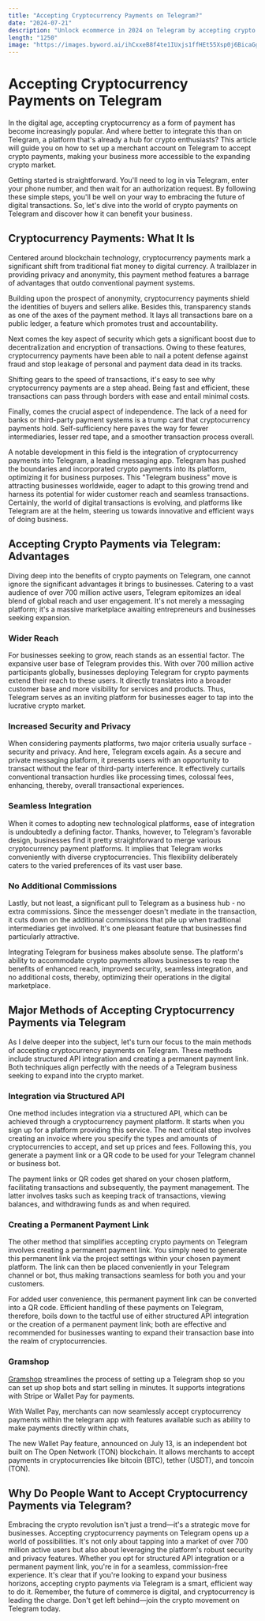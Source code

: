 ```yaml
---
title: "Accepting Cryptocurrency Payments on Telegram?"
date: "2024-07-21"
description: "Unlock ecommerce in 2024 on Telegram by accepting crypto payments."
length: "1250"
image: "https://images.byword.ai/ihCxxeB8f4te1IUxjs1ffHEt55Xsp0j6BicaGg1DayiSyiZUC-out-0.png"
---
```


# Accepting Cryptocurrency Payments on Telegram

In the digital age, accepting cryptocurrency as a form of payment has become increasingly popular. And where better to integrate this than on Telegram, a platform that's already a hub for crypto enthusiasts? This article will guide you on how to set up a merchant account on Telegram to accept crypto payments, making your business more accessible to the expanding crypto market.

Getting started is straightforward. You'll need to log in via Telegram, enter your phone number, and then wait for an authorization request. By following these simple steps, you'll be well on your way to embracing the future of digital transactions. So, let's dive into the world of crypto payments on Telegram and discover how it can benefit your business.

## Cryptocurrency Payments: What It Is

Centered around blockchain technology, cryptocurrency payments mark a significant shift from traditional fiat money to digital currency. A trailblazer in providing privacy and anonymity, this payment method features a barrage of advantages that outdo conventional payment systems.

Building upon the prospect of anonymity, cryptocurrency payments shield the identities of buyers and sellers alike. Besides this, transparency stands as one of the axes of the payment method. It lays all transactions bare on a public ledger, a feature which promotes trust and accountability.

Next comes the key aspect of security which gets a significant boost due to decentralization and encryption of transactions. Owing to these features, cryptocurrency payments have been able to nail a potent defense against fraud and stop leakage of personal and payment data dead in its tracks.

Shifting gears to the speed of transactions, it's easy to see why cryptocurrency payments are a step ahead. Being fast and efficient, these transactions can pass through borders with ease and entail minimal costs.

Finally, comes the crucial aspect of independence. The lack of a need for banks or third-party payment systems is a trump card that cryptocurrency payments hold. Self-sufficiency here paves the way for fewer intermediaries, lesser red tape, and a smoother transaction process overall.

A notable development in this field is the integration of cryptocurrency payments into Telegram, a leading messaging app. Telegram has pushed the boundaries and incorporated crypto payments into its platform, optimizing it for business purposes. This "Telegram business" move is attracting businesses worldwide, eager to adapt to this growing trend and harness its potential for wider customer reach and seamless transactions. Certainly, the world of digital transactions is evolving, and platforms like Telegram are at the helm, steering us towards innovative and efficient ways of doing business.

## Accepting Crypto Payments via Telegram: Advantages

Diving deep into the benefits of crypto payments on Telegram, one cannot ignore the significant advantages it brings to businesses. Catering to a vast audience of over 700 million active users, Telegram epitomizes an ideal blend of global reach and user engagement. It's not merely a messaging platform; it's a massive marketplace awaiting entrepreneurs and businesses seeking expansion.

### Wider Reach

For businesses seeking to grow, reach stands as an essential factor. The expansive user base of Telegram provides this. With over 700 million active participants globally, businesses deploying Telegram for crypto payments extend their reach to these users. It directly translates into a broader customer base and more visibility for services and products. Thus, Telegram serves as an inviting platform for businesses eager to tap into the lucrative crypto market.

### Increased Security and Privacy

When considering payments platforms, two major criteria usually surface - security and privacy. And here, Telegram excels again. As a secure and private messaging platform, it presents users with an opportunity to transact without the fear of third-party interference. It effectively curtails conventional transaction hurdles like processing times, colossal fees, enhancing, thereby, overall transactional experiences.

### Seamless Integration

When it comes to adopting new technological platforms, ease of integration is undoubtedly a defining factor. Thanks, however, to Telegram's favorable design, businesses find it pretty straightforward to merge various cryptocurrency payment platforms. It implies that Telegram works conveniently with diverse cryptocurrencies. This flexibility deliberately caters to the varied preferences of its vast user base.

### No Additional Commissions

Lastly, but not least, a significant pull to Telegram as a business hub - no extra commissions. Since the messenger doesn't mediate in the transaction, it cuts down on the additional commissions that pile up when traditional intermediaries get involved. It's one pleasant feature that businesses find particularly attractive.

Integrating Telegram for business makes absolute sense. The platform's ability to accommodate crypto payments allows businesses to reap the benefits of enhanced reach, improved security, seamless integration, and no additional costs, thereby, optimizing their operations in the digital marketplace.

## Major Methods of Accepting Cryptocurrency Payments via Telegram

As I delve deeper into the subject, let's turn our focus to the main methods of accepting cryptocurrency payments on Telegram. These methods include structured API integration and creating a permanent payment link. Both techniques align perfectly with the needs of a Telegram business seeking to expand into the crypto market.

### Integration via Structured API

One method includes integration via a structured API, which can be achieved through a cryptocurrency payment platform. It starts when you sign up for a platform providing this service. The next critical step involves creating an invoice where you specify the types and amounts of cryptocurrencies to accept, and set up prices and fees. Following this, you generate a payment link or a QR code to be used for your Telegram channel or business bot.

The payment links or QR codes get shared on your chosen platform, facilitating transactions and subsequently, the payment management. The latter involves tasks such as keeping track of transactions, viewing balances, and withdrawing funds as and when required.

### Creating a Permanent Payment Link

The other method that simplifies accepting crypto payments on Telegram involves creating a permanent payment link. You simply need to generate this permanent link via the project settings within your chosen payment platform. The link can then be placed conveniently in your Telegram channel or bot, thus making transactions seamless for both you and your customers.

For added user convenience, this permanent payment link can be converted into a QR code. Efficient handling of these payments on Telegram, therefore, boils down to the tactful use of either structured API integration or the creation of a permanent payment link; both are effective and recommended for businesses wanting to expand their transaction base into the realm of cryptocurrencies.

### Gramshop

[Gramshop](https://gramshop.co) streamlines the process of setting up a Telegram shop so you can set up shop bots and start selling in minutes. It supports integrations with Stripe or Wallet Pay for payments.

With Wallet Pay, merchants can now seamlessly accept cryptocurrency payments within the telegram app with features available such as ability to make payments directly within chats,

The new Wallet Pay feature, announced on July 13, is an independent bot built on The Open Network (TON) blockchain. It allows merchants to accept payments in cryptocurrencies like bitcoin (BTC), tether (USDT), and toncoin (TON).

## Why Do People Want to Accept Cryptocurrency Payments via Telegram?

Embracing the crypto revolution isn't just a trend—it's a strategic move for businesses. Accepting cryptocurrency payments on Telegram opens up a world of possibilities. It's not only about tapping into a market of over 700 million active users but also about leveraging the platform's robust security and privacy features. Whether you opt for structured API integration or a permanent payment link, you're in for a seamless, commission-free experience. It's clear that if you're looking to expand your business horizons, accepting crypto payments via Telegram is a smart, efficient way to do it. Remember, the future of commerce is digital, and cryptocurrency is leading the charge. Don't get left behind—join the crypto movement on Telegram today.
